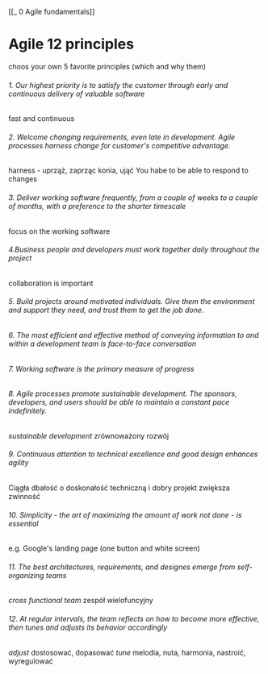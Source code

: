 [[_ 0 Agile fundamentals]]


# Agile 12 principles
choos your own 5 favorite principles (which and why them)

###### 1. Our highest priority is to satisfy the customer through early and continuous delivery of valuable software
fast and continuous

###### 2. Welcome changing requirements, even late in development. Agile processes harness change for customer's competitive advantage.
harness - uprząż, zaprząc konia, ująć 
You habe to be able to respond to changes

###### 3. Deliver working software frequently, from a couple of weeks to a couple of months, with a preference to the shorter timescale
focus on the working software


###### 4.Business people and developers must work together daily throughout the project
collaboration is important

###### 5. Build projects around motivated individuals. Give them the environment and support they need, and trust them to get the job done.


###### 6. The most efficient and effective method of conveying information to and within a development team is face-to-face conversation


###### 7. Working software is the primary measure of progress

###### 8. Agile processes promote sustainable development. The sponsors, developers, and users should be able to maintain a constant pace indefinitely.
*sustainable development* zrównoważony rozwój


###### 9. Continuous attention to technical excellence and good design enhances agility
Ciągła dbałość o doskonałość techniczną i dobry projekt zwiększa zwinność

###### 10. Simplicity - the art of maximizing the amount of work not done - is essential
e.g. Google's landing page (one button and white screen)

###### 11. The best architectures, requirements, and designes emerge from self-organizing teams
*cross functional team* zespół wielofuncyjny


###### 12. At regular intervals, the team reflects on how to become more effective, then tunes and adjusts its behavior accordingly
*adjust* dostosować, dopasować
*tune* melodia, nuta, harmonia, nastroić, wyregulować
















